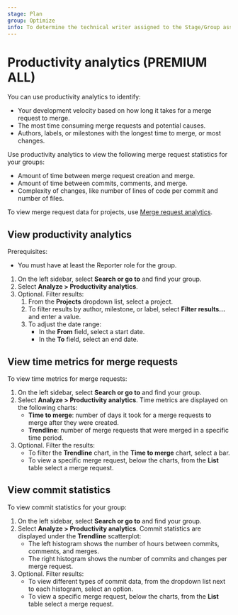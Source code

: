 ```yaml
---
stage: Plan
group: Optimize
info: To determine the technical writer assigned to the Stage/Group associated with this page, see https://handbook.gitlab.com/handbook/product/ux/technical-writing/#assignments
---
```


# Productivity analytics **(PREMIUM ALL)**

You can use productivity analytics to identify:

- Your development velocity based on how long it takes for a merge request to merge.
- The most time consuming merge requests and potential causes.
- Authors, labels, or milestones with the longest time to merge, or most changes.

Use productivity analytics to view the following merge request statistics for your groups:

- Amount of time between merge request creation and merge.
- Amount of time between commits, comments, and merge.
- Complexity of changes, like number of lines of code per commit and number of files.

To view merge request data for projects, use [Merge request analytics](../analytics/merge_request_analytics.md).

## View productivity analytics

Prerequisites:

- You must have at least the Reporter role for the group.

1. On the left sidebar, select **Search or go to** and find your group.
1. Select **Analyze > Productivity analytics**.
1. Optional. Filter results:
   1. From the **Projects** dropdown list, select a project.
   1. To filter results by author, milestone, or label,
   select **Filter results...** and enter a value.
   1. To adjust the date range:
      - In the **From** field, select a start date.
      - In the **To** field, select an end date.

## View time metrics for merge requests

To view time metrics for merge requests:

1. On the left sidebar, select **Search or go to** and find your group.
1. Select **Analyze > Productivity analytics**.
   Time metrics are displayed on the following charts:
   - **Time to merge**: number of days it took for a merge requests to merge after they were created.
   - **Trendline**: number of merge requests that were merged in a specific time period.
1. Optional. Filter the results:
   - To filter the **Trendline** chart, in the **Time to merge** chart, select a bar.
   - To view a specific merge request, below the charts, from the **List** table select a merge request.

## View commit statistics

To view commit statistics for your group:

1. On the left sidebar, select **Search or go to** and find your group.
1. Select **Analyze > Productivity analytics**.
   Commit statistics are displayed under the **Trendline** scatterplot:
   - The left histogram shows the number of hours between commits, comments, and merges.
   - The right histogram shows the number of commits and changes per merge request.
1. Optional. Filter results:
   - To view different types of commit data, from the dropdown list next to each histogram, select an option.
   - To view a specific merge request, below the charts, from the **List** table select a merge request.

